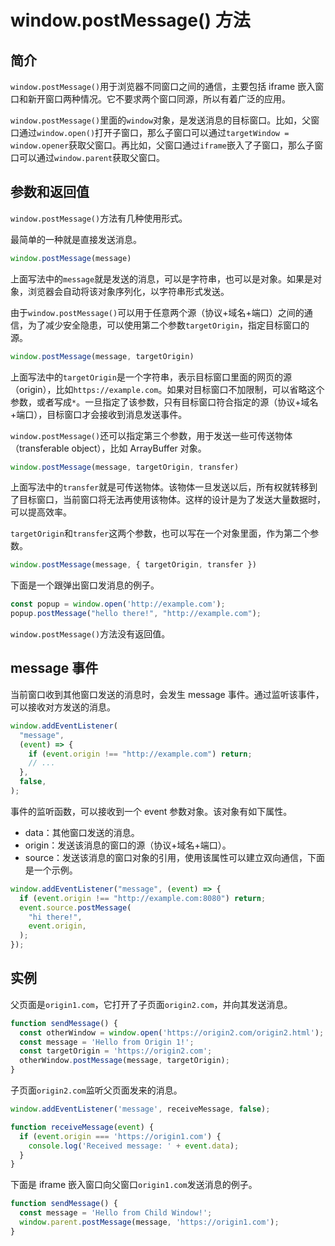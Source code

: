 # window.postMessage() 方法

## 简介

`window.postMessage()`用于浏览器不同窗口之间的通信，主要包括 iframe 嵌入窗口和新开窗口两种情况。它不要求两个窗口同源，所以有着广泛的应用。

`window.postMessage()`里面的`window`对象，是发送消息的目标窗口。比如，父窗口通过`window.open()`打开子窗口，那么子窗口可以通过`targetWindow = window.opener`获取父窗口。再比如，父窗口通过`iframe`嵌入了子窗口，那么子窗口可以通过`window.parent`获取父窗口。

## 参数和返回值

`window.postMessage()`方法有几种使用形式。

最简单的一种就是直接发送消息。

```javascript
window.postMessage(message)
```

上面写法中的`message`就是发送的消息，可以是字符串，也可以是对象。如果是对象，浏览器会自动将该对象序列化，以字符串形式发送。

由于`window.postMessage()`可以用于任意两个源（协议+域名+端口）之间的通信，为了减少安全隐患，可以使用第二个参数`targetOrigin`，指定目标窗口的源。

```javascript
window.postMessage(message, targetOrigin)
```

上面写法中的`targetOrigin`是一个字符串，表示目标窗口里面的网页的源（origin），比如`https://example.com`。如果对目标窗口不加限制，可以省略这个参数，或者写成`*`。一旦指定了该参数，只有目标窗口符合指定的源（协议+域名+端口），目标窗口才会接收到消息发送事件。

`window.postMessage()`还可以指定第三个参数，用于发送一些可传送物体（transferable object），比如 ArrayBuffer 对象。

```javascript
window.postMessage(message, targetOrigin, transfer)
```

上面写法中的`transfer`就是可传送物体。该物体一旦发送以后，所有权就转移到了目标窗口，当前窗口将无法再使用该物体。这样的设计是为了发送大量数据时，可以提高效率。

`targetOrigin`和`transfer`这两个参数，也可以写在一个对象里面，作为第二个参数。

```javascript
window.postMessage(message, { targetOrigin, transfer })
```

下面是一个跟弹出窗口发消息的例子。

```javascript
const popup = window.open('http://example.com');
popup.postMessage("hello there!", "http://example.com");
```

`window.postMessage()`方法没有返回值。

## message 事件

当前窗口收到其他窗口发送的消息时，会发生 message 事件。通过监听该事件，可以接收对方发送的消息。

```javascript
window.addEventListener(
  "message",
  (event) => {
    if (event.origin !== "http://example.com") return;
    // ...
  },
  false,
);
```

事件的监听函数，可以接收到一个 event 参数对象。该对象有如下属性。

- data：其他窗口发送的消息。
- origin：发送该消息的窗口的源（协议+域名+端口）。
- source：发送该消息的窗口对象的引用，使用该属性可以建立双向通信，下面是一个示例。

```javascript
window.addEventListener("message", (event) => {
  if (event.origin !== "http://example.com:8080") return;
  event.source.postMessage(
    "hi there!",
    event.origin,
  );
});
```

## 实例

父页面是`origin1.com`，它打开了子页面`origin2.com`，并向其发送消息。

```javascript
function sendMessage() {
  const otherWindow = window.open('https://origin2.com/origin2.html');
  const message = 'Hello from Origin 1!';
  const targetOrigin = 'https://origin2.com';
  otherWindow.postMessage(message, targetOrigin);
}
```

子页面`origin2.com`监听父页面发来的消息。

```javascript
window.addEventListener('message', receiveMessage, false);

function receiveMessage(event) {
  if (event.origin === 'https://origin1.com') {
    console.log('Received message: ' + event.data);
  }
}
```

下面是 iframe 嵌入窗口向父窗口`origin1.com`发送消息的例子。

```javascript
function sendMessage() {
  const message = 'Hello from Child Window!';
  window.parent.postMessage(message, 'https://origin1.com');
}
```

